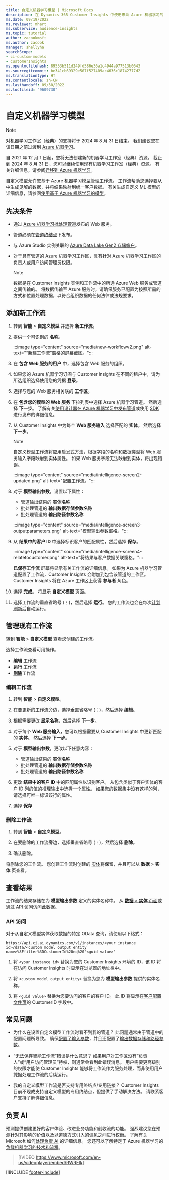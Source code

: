 ```yaml
---
title: 自定义机器学习模型 | Microsoft Docs
description: 在 Dynamics 365 Customer Insights 中使用来自 Azure 机器学习的自定义模型。
ms.date: 09/19/2022
ms.reviewer: mhart
ms.subservice: audience-insights
ms.topic: tutorial
author: zacookmsft
ms.author: zacook
manager: shellyha
searchScope:
- ci-custom-models
- customerInsights
ms.openlocfilehash: 89553b511d249fd586e36a1c4944a977513b0643
ms.sourcegitcommit: be341cb69329e507f527409ac4636c18742777d2
ms.translationtype: HT
ms.contentlocale: zh-CN
ms.lasthandoff: 09/30/2022
ms.locfileid: "9609730"
---
```

# <a name="custom-machine-learning-models"></a>自定义机器学习模型

> [!NOTE]
> 对机器学习工作室（经典）的支持将于 2024 年 8 月 31 日结束。 我们建议您在该日期之前过渡到 [Azure 机器学习](/azure/machine-learning/overview-what-is-azure-machine-learning)。
>
> 自 2021 年 12 月 1 日起，您将无法创建新的机器学习工作室（经典）资源。 截止到 2024 年 8 月 31 日，您可以继续使用现有机器学习工作室（经典）资源。 有关详细信息，请参阅[迁移到 Azure 机器学习](/azure/machine-learning/migrate-overview)。

自定义模型允许您基于 Azure 机器学习模型管理工作流。 工作流帮助您选择要从中生成见解的数据，并将结果映射到统一客户数据。 有关生成自定义 ML 模型的详细信息，请参阅[使用基于 Azure 机器学习的模型](azure-machine-learning-experiments.md)。

## <a name="prerequisites"></a>先决条件

- 通过 [Azure 机器学习批处理管道](/azure/machine-learning/concept-ml-pipelines)发布的 Web 服务。
- 管道必须在[管道终结点](/azure/machine-learning/how-to-run-batch-predictions-designer#submit-a-pipeline-run)下发布。
- 与 Azure Studio 实例关联的 [Azure Data Lake Gen2 存储帐户](/azure/storage/blobs/data-lake-storage-quickstart-create-account)。
- 对于具有管道的 Azure 机器学习工作区，具有针对 Azure 机器学习工作区的负责人或用户访问管理员权限。

  > [!NOTE]
  > 数据是在 Customer Insights 实例和工作流中的所选 Azure Web 服务或管道之间传输的。 将数据传输至 Azure 服务时，请确保服务已配置为按照所需的方式和位置处理数据，以符合组织数据的任何法律或法规要求。

## <a name="add-a-new-workflow"></a>添加新工作流

1. 转到 **智能** > **自定义模型** 并选择 **新工作流**。

1. 提供一个可识别的 **名称**。

   :::image type="content" source="media/new-workflowv2.png" alt-text="“新建工作流”窗格的屏幕截图。":::

1. 在 **包含 Web 服务的租户** 中，选择包含 Web 服务的组织。

1. 如果您的 Azure 机器学习订阅与 Customer Insights 在不同的租户中，请为所选组织选择使用您的凭据 **登录**。

1. 选择与您的 Web 服务相关联的 **工作区**。

1. 在 **包含您的模型的 Web 服务** 下拉列表中选择 Azure 机器学习管道。 然后选择 **下一步**。
   了解有关[使用设计器在 Azure 机器学习中发布管道](/azure/machine-learning/concept-ml-pipelines#building-pipelines-with-the-designer)或使用 [SDK](/azure/machine-learning/concept-ml-pipelines#building-pipelines-with-the-python-sdk) 进行发布的详细信息。

1. 从 Customer Insights 中为每个 **Web 服务输入** 选择匹配的 **实体**。 然后选择 **下一步**。
   > [!NOTE]
   > 自定义模型工作流将应用启发式方法，根据字段的名称和数据类型将 Web 服务输入字段映射到实体属性。 如果 Web 服务字段无法映射到实体，将出现错误。

   :::image type="content" source="media/intelligence-screen2-updated.png" alt-text="配置工作流。":::

1. 对于 **模型输出参数**，设置以下属性：
   - 管道输出结果的 **实体名称**
   - 批处理管道的 **输出数据存储参数名称**
   - 批处理管道的 **输出路径参数名称**

   :::image type="content" source="media/intelligence-screen3-outputparameters.png" alt-text="模型输出参数窗格。":::

1. 从 **结果中的客户 ID** 中选择标识客户的匹配属性，然后选择 **保存**。

   :::image type="content" source="media/intelligence-screen4-relatetocustomer.png" alt-text="将结果与客户数据关联窗格。":::

   **已保存工作流** 屏幕将显示有关工作流的详细信息。 如果为 Azure 机器学习管道配置了工作流，Customer Insights 会附加到包含该管道的工作区。 Customer Insights 将在 Azure 工作区上获得 **参与者** 角色。

1. 选择 **完成**。 将显示 **自定义模型** 页面。

1. 选择工作流的垂直省略号 (&vellip;)，然后选择 **运行**。 您的工作流也会在每次[计划刷新](schedule-refresh.md)后自动运行。

## <a name="manage-an-existing-workflow"></a>管理现有工作流

转到 **智能** > **自定义模型** 查看您创建的工作流。

选择工作流查看可用操作。

- **编辑** 工作流
- **运行** 工作流
- [**删除**](#delete-a-workflow)工作流

### <a name="edit-a-workflow"></a>编辑工作流

1. 转到 **智能** > **自定义模型**。

1. 在要更新的工作流旁边，选择垂直省略号 (&vellip;)，然后选择 **编辑**。

1. 根据需要更改 **显示名称**，然后选择 **下一步**。

1. 对于每个 **Web 服务输入**，您可以根据需要从 Customer Insights 中更新匹配的 **实体**。 然后选择 **下一步**。

1. 对于 **模型输出参数**，更改以下任意内容：
   - 管道输出结果的 **实体名称**
   - 批处理管道的 **输出数据存储参数名称**
   - 批处理管道的 **输出路径参数名称**

1. 更改 **结果中的客户 ID** 中的匹配属性以识别客户。 从包含类似于客户实体的客户 ID 列的值的推理输出中选择一个属性。 如果您的数据集中没有这样的列，请选择可唯一标识该行的属性。

1. 选择 **保存**

### <a name="delete-a-workflow"></a>删除工作流

1. 转到 **智能** > **自定义模型**。

1. 在要删除的工作流旁边，选择垂直省略号 (&vellip;)，然后选择 **删除**。

1. 确认删除。

将删除您的工作流。 您创建工作流时创建的 [实体](entities.md)将保留，并且可以从 **数据** > **实体** 页查看。

## <a name="view-the-results"></a>查看结果

工作流的结果存储在为 **模型输出参数** 定义的实体名称中。 从 [**数据** > **实体** 页面](entities.md)或通过 [API 访问](apis.md)访问此数据。

### <a name="api-access"></a>API 访问

对于从自定义模型实体获取数据的特定 OData 查询，请使用以下格式：

`https://api.ci.ai.dynamics.com/v1/instances/<your instance id>/data/<custom model output entity name>%3Ffilter%3DCustomerId%20eq%20'<guid value>'`

1. 将 `<your instance id>` 替换为您的 Customer Insights 环境的 ID，该 ID 将在访问 Customer Insights 时显示在浏览器的地址栏中。

1. 将 `<custom model output entity>` 替换为您为 **模型输出参数** 提供的实体名称。

1. 将 `<guid value>` 替换为您要访问的客户的客户 ID。 此 ID 将显示在[客户配置文件页](customer-profiles.md)的 CustomerID 字段中。

## <a name="frequently-asked-questions"></a>常见问题

- 为什么在设置自定义模型工作流时看不到我的管道？
  此问题通常由于管道中的配置问题所导致。 确保[配置了输入参数](azure-machine-learning-experiments.md#dataset-configuration)，并且还配置了[输出数据存储和路径参数](azure-machine-learning-experiments.md#import-pipeline-data-into-customer-insights)。

- “无法保存智能工作流”错误是什么意思？ 
  如果用户对工作区没有“负责人”或“用户访问管理员”特权，则通常会看到此错误消息。 用户需要更高级别的权限才能使 Customer Insights 能够将工作流作为服务处理，而非使用用户凭据处理工作流的后续运行。

- 我的自定义模型工作流是否支持专用终结点/专用链接？
  Customer Insights 目前不现成支持自定义模型的专用终结点，但提供了手动解决方法。 请联系客户支持了解详细信息。

## <a name="responsible-ai"></a>负责 AI

预测提供创建更好的客户体验、改进业务功能和创收流的功能。 强烈建议您在预测针对其影响的价值以及以道德方式引入的偏见之间进行权衡。 了解有关 Microsoft 如何[处理负责 AI](https://www.microsoft.com/ai/responsible-ai?activetab=pivot1%3aprimaryr6) 的详细信息。 您还可以了解特定于 Azure 机器学习的[负载机器学习的技术和流程](/azure/machine-learning/concept-responsible-ml)。

> [!VIDEO https://www.microsoft.com/en-us/videoplayer/embed/RWRElk]

[!INCLUDE [footer-include](includes/footer-banner.md)]
